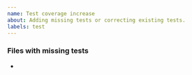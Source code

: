 ```yaml
---
name: Test coverage increase
about: Adding missing tests or correcting existing tests.
labels: test
---
```


### Files with missing tests

-
